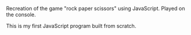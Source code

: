 Recreation of the game "rock paper scissors" using JavaScript. Played on the console.

This is my first JavaScript program built from scratch.
